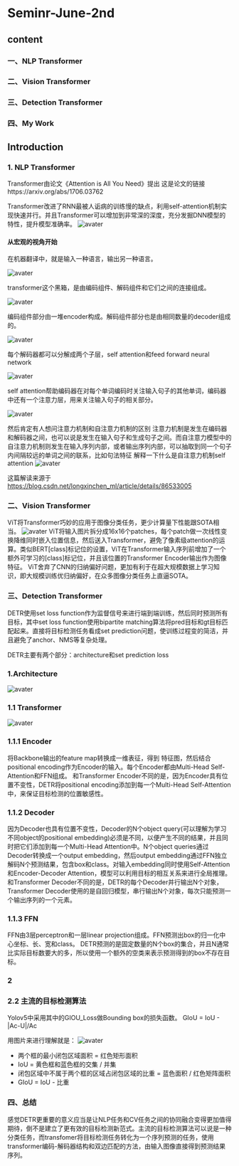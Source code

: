 # Seminr-June-2nd

## content
### 一、NLP Transformer
### 二、Vision Transformer
### 三、Detection Transformer
### 四、My Work


## Introduction
### 1. NLP Transformer
Transformer由论文《Attention is All You Need》提出
这是论文的链接https://arxiv.org/abs/1706.03762

Transformer改进了RNN最被人诟病的训练慢的缺点，利用self-attention机制实现快速并行。并且Transformer可以增加到非常深的深度，充分发掘DNN模型的特性，提升模型准确率。
![avater](https://github.com/Howdy-Personally/Seminar-June-2nd/blob/main/pic/TheTransformerModelArchitecture.png)
#### 从宏观的视角开始
在机器翻译中，就是输入一种语言，输出另一种语言。

![avater](https://github.com/Howdy-Personally/Seminar-June-2nd/blob/main/pic/pic1.jpg)

transformer这个黑箱，是由编码组件、解码组件和它们之间的连接组成。

![avater](https://github.com/Howdy-Personally/Seminar-June-2nd/blob/main/pic/pic2.jpg)

编码组件部分由一堆encoder构成。解码组件部分也是由相同数量的decoder组成的。

![avater](https://github.com/Howdy-Personally/Seminar-June-2nd/blob/main/pic/pic3.jpg)

每个解码器都可以分解成两个子层，self attention和feed forward neural network

![avater](https://github.com/Howdy-Personally/Seminar-June-2nd/blob/main/pic/pic4.jpg)

self attention帮助编码器在对每个单词编码时关注输入句子的其他单词，编码器中还有一个注意力层，用来关注输入句子的相关部分。

![avater](https://github.com/Howdy-Personally/Seminar-June-2nd/blob/main/pic/pic5.jpg)

然后肯定有人想问注意力机制和自注意力机制的区别
注意力机制是发生在编码器和解码器之间，也可以说是发生在输入句子和生成句子之间。而自注意力模型中的自注意力机制则发生在输入序列内部，或者输出序列内部，可以抽取到同一个句子内间隔较远的单词之间的联系，比如句法特征
解释一下什么是自注意力机制self attention
![avater](https://github.com/Howdy-Personally/Seminar-June-2nd/blob/main/pic/attention.gif)

这篇解读来源于 https://blog.csdn.net/longxinchen_ml/article/details/86533005

### 二、Vision Transformer
ViT将Transformer巧妙的应用于图像分类任务，更少计算量下性能跟SOTA相当。
![avater](https://github.com/Howdy-Personally/Seminar-June-2nd/blob/main/pic/pic9.jpg)
ViT将输入图片拆分成16x16个patches，每个patch做一次线性变换降维同时嵌入位置信息，然后送入Transformer，避免了像素级attention的运算。类似BERT[class]标记位的设置，ViT在Transformer输入序列前增加了一个额外可学习的[class]标记位，并且该位置的Transformer Encoder输出作为图像特征。
ViT舍弃了CNN的归纳偏好问题，更加有利于在超大规模数据上学习知识，即大规模训练优归纳偏好，在众多图像分类任务上直逼SOTA。

### 三、Detection Transformer
DETR使用set loss function作为监督信号来进行端到端训练，然后同时预测所有目标，其中set loss function使用bipartite matching算法将pred目标和gt目标匹配起来。直接将目标检测任务看成set prediction问题，使训练过程变的简洁，并且避免了anchor、NMS等复杂处理。

DETR主要有两个部分：architecture和set prediction loss
### 1.Architecture
![avater](https://github.com/Howdy-Personally/Seminar-June-2nd/blob/main/pic/detrstruct.png)
### 1.1 Transformer
![avater](https://github.com/Howdy-Personally/Seminar-June-2nd/blob/main/pic/pic10.jpg)
### 1.1.1 Encoder
将Backbone输出的feature map转换成一维表征，得到 特征图，然后结合positional encoding作为Encoder的输入。每个Encoder都由Multi-Head Self-Attention和FFN组成。
和Transformer Encoder不同的是，因为Encoder具有位置不变性，DETR将positional encoding添加到每一个Multi-Head Self-Attention中，来保证目标检测的位置敏感性。
### 1.1.2 Decoder
因为Decoder也具有位置不变性，Decoder的N个object query(可以理解为学习不同object的positional embedding)必须是不同，以便产生不同的结果，并且同时把它们添加到每一个Multi-Head Attention中。N个object queries通过Decoder转换成一个output embedding，然后output embedding通过FFN独立解码N个预测结果，包含box和class。对输入embedding同时使用Self-Attention和Encoder-Decoder Attention，模型可以利用目标的相互关系来进行全局推理。
和Transformer Decoder不同的是，DETR的每个Decoder并行输出N个对象，Transformer Decoder使用的是自回归模型，串行输出N个对象，每次只能预测一个输出序列的一个元素。
### 1.1.3 FFN
FFN由3层perceptron和一层linear projection组成。FFN预测出box的归一化中心坐标、长、宽和class。
DETR预测的是固定数量的N个box的集合，并且N通常比实际目标数要大的多，所以使用一个额外的空类来表示预测得到的box不存在目标。
### 2
### 2.2 主流的目标检测算法
Yolov5中采用其中的GIOU_Loss做Bounding box的损失函数。
GIoU = IoU - |Ac-U|/Ac

用图片来进行理解就是：
![avater](https://github.com/Howdy-Personally/Seminar-June-2nd/blob/main/pic/giou.png)
* 两个框的最小闭包区域面积 = 红色矩形面积
* IoU = 黄色框和蓝色框的交集 / 并集
* 闭包区域中不属于两个框的区域占闭包区域的比重 = 蓝色面积 / 红色矩阵面积
* GIoU = IoU - 比重
### 四、总结
感觉DETR更重要的意义应当是让NLP任务和CV任务之间的协同融合变得更加值得期待，倒不是建立了更有效的目标检测新范式。主流的目标检测算法可以说是一种分类任务，而transfomer将目标检测任务转化为一个序列预测的任务，使用transformer编码-解码器结构和双边匹配的方法，由输入图像直接得到预测结果序列。
